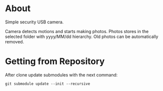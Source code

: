 # About

Simple security USB camera.

Camera detects motions and starts making photos. Photos stores in the
selected folder with yyyy/MM/dd hierarchy. Old photos can be automatically
removed.

# Getting from Repository

After clone update submodules with the next command:

```
git submodule update --init --recursive
```
